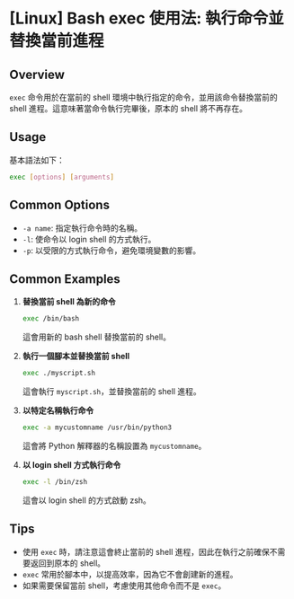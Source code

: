 # [Linux] Bash exec 使用法: 執行命令並替換當前進程

## Overview
`exec` 命令用於在當前的 shell 環境中執行指定的命令，並用該命令替換當前的 shell 進程。這意味著當命令執行完畢後，原本的 shell 將不再存在。

## Usage
基本語法如下：
```bash
exec [options] [arguments]
```

## Common Options
- `-a name`: 指定執行命令時的名稱。
- `-l`: 使命令以 login shell 的方式執行。
- `-p`: 以受限的方式執行命令，避免環境變數的影響。

## Common Examples
1. **替換當前 shell 為新的命令**
   ```bash
   exec /bin/bash
   ```
   這會用新的 bash shell 替換當前的 shell。

2. **執行一個腳本並替換當前 shell**
   ```bash
   exec ./myscript.sh
   ```
   這會執行 `myscript.sh`，並替換當前的 shell 進程。

3. **以特定名稱執行命令**
   ```bash
   exec -a mycustomname /usr/bin/python3
   ```
   這會將 Python 解釋器的名稱設置為 `mycustomname`。

4. **以 login shell 方式執行命令**
   ```bash
   exec -l /bin/zsh
   ```
   這會以 login shell 的方式啟動 zsh。

## Tips
- 使用 `exec` 時，請注意這會終止當前的 shell 進程，因此在執行之前確保不需要返回到原本的 shell。
- `exec` 常用於腳本中，以提高效率，因為它不會創建新的進程。
- 如果需要保留當前 shell，考慮使用其他命令而不是 `exec`。